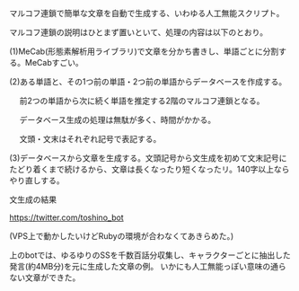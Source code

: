 マルコフ連鎖で簡単な文章を自動で生成する、いわゆる人工無能スクリプト。

マルコフ連鎖の説明はひとまず置いといて、処理の内容は以下のとおり。

(1)MeCab(形態素解析用ライブラリ)で文章を分かち書きし、単語ごとに分割する。MeCabすごい。

(2)ある単語と、その1つ前の単語・2つ前の単語からデータベースを作成する。

　 前2つの単語から次に続く単語を推定する2階のマルコフ連鎖となる。

　 データベース生成の処理は無駄が多く、時間がかかる。

　 文頭・文末はそれぞれ記号で表記する。

(3)データベースから文章を生成する。文頭記号から文生成を初めて文末記号にたどり着くまで続けるから、文章は長くなったり短くなったリ。140字以上ならやり直しする。

文生成の結果

https://twitter.com/toshino_bot

(VPS上で動かしたいけどRubyの環境が合わなくてあきらめた。)

上のbotでは、ゆるゆりのSSを千数百話分収集し、キャラクターごとに抽出した発言(約4MB分)を元に生成した文章の例。
いかにも人工無能っぽい意味の通らない文章ができた。
